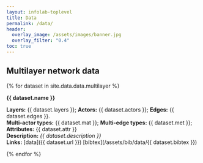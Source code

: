 ```yaml
---
layout: infolab-toplevel
title: Data
permalink: /data/
header:
  overlay_image: /assets/images/banner.jpg
  overlay_filter: "0.4"
toc: true
---
```


## Multilayer network data

{% for dataset in site.data.data.multilayer %}

**{{ dataset.name }}**

**Layers:** {{ dataset.layers }}; **Actors:** {{ dataset.actors }}; **Edges:** {{ dataset.edges }}.<br/>
**Multi-actor types:** {{ dataset.mat }}; **Multi-edge types:** {{ dataset.met }}; **Attributes:** {{ dataset.attr }}<br/>
**Description:** *{{ dataset.description }}*<br/>
**Links:** [data]({{ dataset.url }}) [bibtex](/assets/bib/data/{{ dataset.bibtex }})

{% endfor %}

